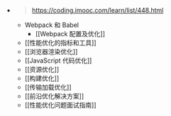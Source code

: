 - > https://coding.imooc.com/learn/list/448.html
	- Webpack 和 Babel
		- [[Webpack 配置及优化]]
	- [[性能优化的指标和工具]]
	- [[浏览器渲染优化]]
	- [[JavaScript 代码优化]]
	- [[资源优化]]
	- [[构建优化]]
	- [[传输加载优化]]
	- [[前沿优化解决方案]]
	- [[性能优化问题面试指南]]